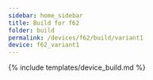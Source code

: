```yaml
---
sidebar: home_sidebar
title: Build for f62
folder: build
permalink: /devices/f62/build/variant1
device: f62_variant1
---
```

{% include templates/device_build.md %}
